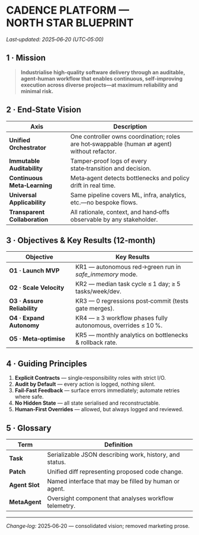 
# CADENCE PLATFORM — NORTH STAR BLUEPRINT

*Last‑updated: 2025‑06‑20 (UTC‑05:00)*

## 1 · Mission

> **Industrialise high‑quality software delivery through an auditable, agent‑human workflow that enables continuous, self‑improving execution across diverse projects—at maximum reliability and minimal risk.**

## 2 · End‑State Vision

| Axis                          | Description                                                                                 |
| ----------------------------- | ------------------------------------------------------------------------------------------- |
| **Unified Orchestrator**      | One controller owns coordination; roles are hot‑swappable (human ⇄ agent) without refactor. |
| **Immutable Auditability**    | Tamper‑proof logs of every state‑transition and decision.                                   |
| **Continuous Meta‑Learning**  | Meta‑agent detects bottlenecks and policy drift in real time.                               |
| **Universal Applicability**   | Same pipeline covers ML, infra, analytics, etc.—no bespoke flows.                           |
| **Transparent Collaboration** | All rationale, context, and hand‑offs observable by any stakeholder.                        |

## 3 · Objectives & Key Results (12‑month)

| Objective                   | Key Results                                                   |
| --------------------------- | ------------------------------------------------------------- |
| **O1 · Launch MVP**         | KR1 — autonomous red→green run in *safe\_inmemory* mode.      |
| **O2 · Scale Velocity**     | KR2 — median task cycle ≤ 1 day; ≥ 5 tasks/week/dev.          |
| **O3 · Assure Reliability** | KR3 — 0 regressions post‑commit (tests gate merges).          |
| **O4 · Expand Autonomy**    | KR4 — ≥ 3 workflow phases fully autonomous, overrides ≤ 10 %. |
| **O5 · Meta‑optimise**      | KR5 — monthly analytics on bottlenecks & rollback rate.       |

## 4 · Guiding Principles

1. **Explicit Contracts** — single‑responsibility roles with strict I/O.
2. **Audit by Default** — every action is logged, nothing silent.
3. **Fail‑Fast Feedback** — surface errors immediately; automate retries where safe.
4. **No Hidden State** — all state serialised and reconstructable.
5. **Human‑First Overrides** — allowed, but always logged and reviewed.

## 5 · Glossary

| Term           | Definition                                              |
| -------------- | ------------------------------------------------------- |
| **Task**       | Serializable JSON describing work, history, and status. |
| **Patch**      | Unified diff representing proposed code change.         |
| **Agent Slot** | Named interface that may be filled by human or agent.   |
| **MetaAgent**  | Oversight component that analyses workflow telemetry.   |

---

*Change‑log:* 2025‑06‑20 — consolidated vision; removed marketing prose.